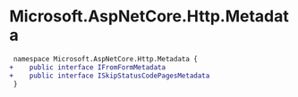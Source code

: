 # Microsoft.AspNetCore.Http.Metadata

``` diff
 namespace Microsoft.AspNetCore.Http.Metadata {
+    public interface IFromFormMetadata
+    public interface ISkipStatusCodePagesMetadata
 }
```

